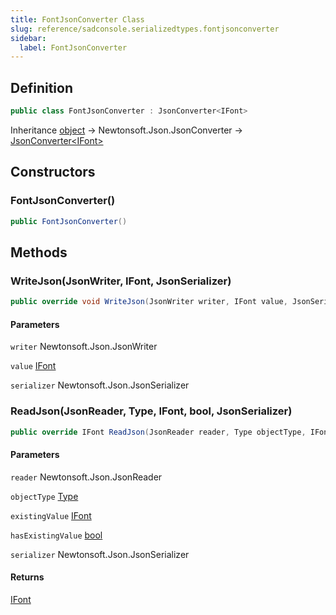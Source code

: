 ```yaml
---
title: FontJsonConverter Class
slug: reference/sadconsole.serializedtypes.fontjsonconverter
sidebar:
  label: FontJsonConverter
---
```

## Definition

```csharp title="C#"
public class FontJsonConverter : JsonConverter<IFont>
```

Inheritance [object](https://learn.microsoft.com/dotnet/api/system.object/) → Newtonsoft.Json.JsonConverter → [JsonConverter\<IFont\>](../sadconsole.ifont/)

## Constructors

### FontJsonConverter()

```csharp title="C#"
public FontJsonConverter()
```


## Methods

### WriteJson(JsonWriter, IFont, JsonSerializer)

```csharp title="C#"
public override void WriteJson(JsonWriter writer, IFont value, JsonSerializer serializer)
```

#### Parameters

`writer` Newtonsoft.Json.JsonWriter  

`value` [IFont](../sadconsole.ifont/)  

`serializer` Newtonsoft.Json.JsonSerializer  


### ReadJson(JsonReader, Type, IFont, bool, JsonSerializer)

```csharp title="C#"
public override IFont ReadJson(JsonReader reader, Type objectType, IFont existingValue, bool hasExistingValue, JsonSerializer serializer)
```

#### Parameters

`reader` Newtonsoft.Json.JsonReader  

`objectType` [Type](https://learn.microsoft.com/dotnet/api/system.type/)  

`existingValue` [IFont](../sadconsole.ifont/)  

`hasExistingValue` [bool](https://learn.microsoft.com/dotnet/api/system.boolean/)  

`serializer` Newtonsoft.Json.JsonSerializer  

#### Returns

[IFont](../sadconsole.ifont/)
